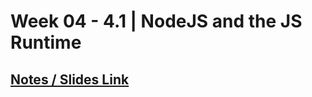# **Week 04 - 4.1 | NodeJS and the JS Runtime**

## [Notes / Slides Link](https://petal-estimate-4e9.notion.site/Node-js-Bun-and-JS-runtimes-a09a41ccd61c4f498e55750c9a1c9b34)